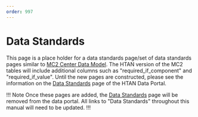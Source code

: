 ```yaml
---
order: 997
---
```


# Data Standards

This page is a place holder for a data standards page/set of data standards pages similar to [MC2 Center Data Model](https://mc2-center.github.io/data-models/).  The HTAN version of the MC2 tables will include additional columns such as "required_if_component" and "required_if_value".  Until the new pages are constructed, please see the information on the [Data Standards](https://humantumoratlas.org/standards) page of the HTAN Data Portal.

!!! Note
Once these pages are added, the [Data Standards](https://humantumoratlas.org/standards) page will be removed from the data portal.  All links to "Data Standards" throughout this manual will need to be updated.
!!!